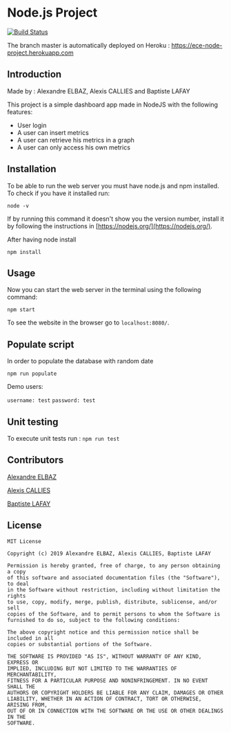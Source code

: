# Node.js Project

[![Build Status](https://travis-ci.org/alex-e75/NodeJS-Project.svg?branch=master)](https://travis-ci.org/alex-e75/NodeJS-Project)

The branch master is automatically deployed on Heroku : https://ece-node-project.herokuapp.com

## Introduction
Made by : Alexandre ELBAZ, Alexis CALLIES and Baptiste LAFAY

This project is a simple dashboard app made in NodeJS with the following features:
* User login
* A user can insert metrics
* A user can retrieve his metrics in a graph
* A user can only access his own metrics

## Installation

To be able to run the web server you must have node.js and npm installed.
To check if you have it installed run:
```
node -v
```
If by running this command it doesn't show you the version number, install it by following the instructions in [https://nodejs.org/](https://nodejs.org/).

After having node install
```
npm install
```

## Usage

Now you can start the web server in the terminal using the following command:
```
npm start
```

To see the website in the browser go to ```localhost:8080/```.

## Populate script

In order to populate the database with random date
```
npm run populate
```

Demo users:

`username: test` 
`password: test`

## Unit testing

To execute unit tests run :
`npm run test`


## Contributors

[Alexandre ELBAZ](https://github.com/alex-e75)

[Alexis CALLIES](https://github.com/alexicali)

[Baptiste LAFAY](https://github.com/balaf78)


## License

```
MIT License

Copyright (c) 2019 Alexandre ELBAZ, Alexis CALLIES, Baptiste LAFAY

Permission is hereby granted, free of charge, to any person obtaining a copy
of this software and associated documentation files (the "Software"), to deal
in the Software without restriction, including without limitation the rights
to use, copy, modify, merge, publish, distribute, sublicense, and/or sell
copies of the Software, and to permit persons to whom the Software is
furnished to do so, subject to the following conditions:

The above copyright notice and this permission notice shall be included in all
copies or substantial portions of the Software.

THE SOFTWARE IS PROVIDED "AS IS", WITHOUT WARRANTY OF ANY KIND, EXPRESS OR
IMPLIED, INCLUDING BUT NOT LIMITED TO THE WARRANTIES OF MERCHANTABILITY,
FITNESS FOR A PARTICULAR PURPOSE AND NONINFRINGEMENT. IN NO EVENT SHALL THE
AUTHORS OR COPYRIGHT HOLDERS BE LIABLE FOR ANY CLAIM, DAMAGES OR OTHER
LIABILITY, WHETHER IN AN ACTION OF CONTRACT, TORT OR OTHERWISE, ARISING FROM,
OUT OF OR IN CONNECTION WITH THE SOFTWARE OR THE USE OR OTHER DEALINGS IN THE
SOFTWARE.
```
